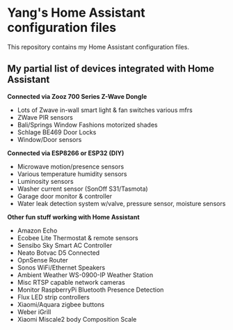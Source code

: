 # Yang's Home Assistant configuration files

This repository contains my Home Assistant configuration files.

## My partial list of devices integrated with Home Assistant

**Connected via Zooz 700 Series Z-Wave Dongle**
- Lots of Zwave in-wall smart light & fan switches various mfrs
- ZWave PIR sensors
- Bali/Springs Window Fashions motorized shades
- Schlage BE469 Door Locks
- Window/Door sensors 

**Connected via ESP8266 or ESP32 (DIY)**
- Microwave motion/presence sensors
- Various temperature humidity sensors 
- Luminosity sensors
- Washer current sensor (SonOff S31/Tasmota)
- Garage door monitor & controller
- Water leak detection system w/valve, pressure sensor, moisture sensors

**Other fun stuff  working with Home Assistant**
- Amazon Echo
- Ecobee Lite Thermostat & remote sensors
- Sensibo Sky Smart AC Controller
- Neato Botvac D5 Connected
- OpnSense Router
- Sonos WiFi/Ethernet Speakers
- Ambient Weather WS-0900-IP Weather Station
- Misc RTSP capable network cameras
- Monitor RaspberryPi Bluetooth Presence Detection
- Flux LED strip controllers
- Xiaomi/Aquara zigbee buttons
- Weber iGrill
- Xiaomi Miscale2 body Composition Scale






